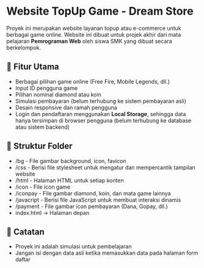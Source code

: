 # Website TopUp Game - Dream Store

Proyek ini merupakan website layanan topup atau e-commerce untuk berbagai game online. Website ini dibuat untuk projek akhir dari mata pelajaran **Pemrograman Web** oleh siswa SMK yang dibuat secara berkelompok.

## 🔧 Fitur Utama

- Berbagai pilihan game online (Free Fire, Mobile Legends, dll.)
- Input ID pengguna game
- Pilihan nominal diamond atau koin
- Simulasi pembayaran (belum terhubung ke sistem pembayaran asli)
- Desain responsive dan ramah pengguna
- Login dan pendaftaran menggunakan **Local Storage**, sehingga data hanya tersimpan di browser pengguna (belum terhubung ke database atau sistem backend)

## 📁 Struktur Folder

- /bg - File gambar background, icon, favicon  
- /css - Berisi file stylesheet untuk mengatur dan mempercantik tampilan website  
- /html - Halaman HTML untuk setiap konten  
- /icon - File icon game  
- /iconpay - File gambar diamond, koin, dan mata game lainnya  
- /javacript - Berisi file JavaScript untuk membuat interaksi dinamis  
- /payment - File gambar icon pembayaran (Dana, Gopay, dll.)  
- index.html → Halaman depan  

## 📝 Catatan
- Proyek ini adalah simulasi untuk pembelajaran
- Jangan isi dengan data asli ketika memasukkan data pada halaman form daftar
